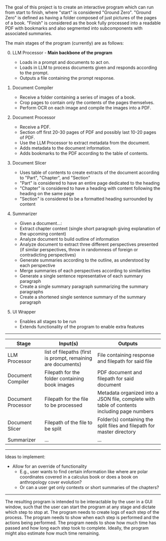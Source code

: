 
The goal of this project is to create an interactive program which can run from start to finish, where "start" is considered "Ground Zero". "Ground Zero" is defined as having a folder composed of just pictures of the pages of a book. "Finish" is considered as the book fully processed into a readable PDF with bookmarks and also segmented into subcomponents with associated summaries.

The main stages of the program (currently) are as follows:

0. LLM Processor - **Main backbone of the program**
	- Loads in a prompt and documents to act on.
	- Loads in LLM to process documents given and responds according to the prompt.
	- Outputs a file containing the prompt response.

1. Document Compiler
	-  Receive a folder containing a series of images of a book.
	-  Crop pages to contain only the contents of the pages themselves.
	- Perform OCR on each image and compile the images into a PDF.

2. Document Processor
	- Receive a PDF.
	- Section off first 20-30 pages of PDF and possibly last 10-20 pages of PDF.
	- Use the LLM Processor to extract metadata from the document.
	- Adds metadata to the document information.
	- Adds bookmarks to the PDF according to the table of contents.

3. Document Slicer
	- Uses table of contents to create extracts of the document according to "Part", "Chapter", and "Section"
	- "Part" is considered to have an entire page dedicated to the heading
	- "Chapter" is considered to have a heading with content following the heading on the same page
	- "Section" is considered to be a formatted heading surrounded by content

4. Summarizer
	- Given a document...:
	- Extract chapter context (single short paragraph giving explanation of the upcoming content)
	- Analyze document to build outline of information
	- Analyze document to extract three different perspectives presented (if similar perspectives, throw in randomness of foreign or contradicting perspectives)
	- Generate summaries according to the outline, as understood by each perspective
	- Merge summaries of each perspectives according to similarities
	- Generate a single sentence representative of each summary paragraph
	- Create a single summary paragraph summarizing the summary paragraphs
	- Create a shortened single sentence summary of the summary paragraph
5. UI Wrapper
	- Enables all stages to be run
	- Extends functionality of the program to enable extra features

---

| Stage | Input(s) | Outputs |
| --- | --- | --- |
| LLM Processor | list of filepaths (first is prompt, remaining are documents) | File containing response and filepath for said file |
| Document Compiler | Filepath for the folder containing book images | PDF document and filepath for said document |
| Document Processor | Filepath for the file to be processed | Metadata organized into a JSON file, complete with table of contents including page numbers |
| Document Slicer | Filepath of the file to be split | Folder(s) containing the split files and filepath for master directory |
| Summarizer | ... | ... |

---
Ideas to implement:
- Allow for an override of functionality
	- E.g., user wants to find certain information like where are polar coordinates covered in a calculus book or does a book on anthropology cover evolution?
	- Or can a user get only contexts or short summaries of the chapters?

---

The resulting program is intended to be interactable by the user in a GUI window, such that the user can start the program at any stage and dictate which step to stop at. The program needs to create logs of each step of the process. The program needs to show when each step is performed and the actions being performed. The program needs to show how much time has passed and how long each step took to complete. Ideally, the program might also estimate how much time remaining.